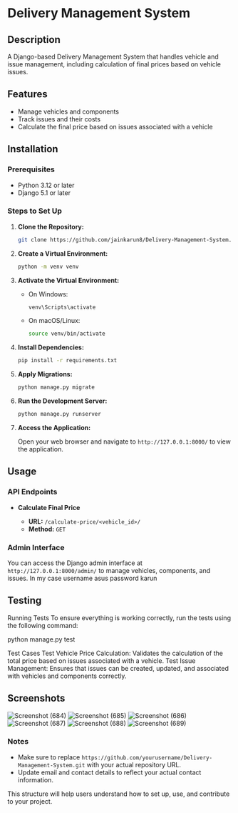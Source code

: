 # Delivery Management System

## Description

A Django-based Delivery Management System that handles vehicle and issue management, including calculation of final prices based on vehicle issues.

## Features

- Manage vehicles and components
- Track issues and their costs
- Calculate the final price based on issues associated with a vehicle

## Installation

### Prerequisites

- Python 3.12 or later
- Django 5.1 or later

### Steps to Set Up

1. **Clone the Repository:**

   ```sh
   git clone https://github.com/jainkarun8/Delivery-Management-System.git
   ```

2. **Create a Virtual Environment:**

   ```sh
   python -m venv venv
   ```

3. **Activate the Virtual Environment:**

   - On Windows:

     ```sh
     venv\Scripts\activate
     ```

   - On macOS/Linux:

     ```sh
     source venv/bin/activate
     ```

4. **Install Dependencies:**

   ```sh
   pip install -r requirements.txt
   ```

5. **Apply Migrations:**

   ```sh
   python manage.py migrate
   ```

6. **Run the Development Server:**

   ```sh
   python manage.py runserver
   ```

7. **Access the Application:**

   Open your web browser and navigate to `http://127.0.0.1:8000/` to view the application.

## Usage

### API Endpoints

- **Calculate Final Price**

  - **URL:** `/calculate-price/<vehicle_id>/`
  - **Method:** `GET`

### Admin Interface

You can access the Django admin interface at `http://127.0.0.1:8000/admin/` to manage vehicles, components, and issues.
In my case
username asus
password karun

## Testing
Running Tests
To ensure everything is working correctly, run the tests using the following command:

python manage.py test

Test Cases
Test Vehicle Price Calculation: Validates the calculation of the total price based on issues associated with a vehicle.
Test Issue Management: Ensures that issues can be created, updated, and associated with vehicles and components correctly.

## Screenshots

![Screenshot (684)](https://github.com/user-attachments/assets/d0ecfe97-2ffb-487a-8c5a-b00660635ae5)
![Screenshot (685)](https://github.com/user-attachments/assets/59a3f7e5-5bce-4537-9f2f-0b15521e5604)
![Screenshot (686)](https://github.com/user-attachments/assets/04d07393-0812-4b56-bb3b-e2a37cd5f864)
![Screenshot (687)](https://github.com/user-attachments/assets/0d733c81-ef47-4f02-938c-e6198881392e)
![Screenshot (688)](https://github.com/user-attachments/assets/922fec91-ca63-4825-a5a4-48959f0a22ca)
![Screenshot (689)](https://github.com/user-attachments/assets/be19a556-d981-4d9f-bd1b-19d8772a9adf)



### Notes

- Make sure to replace `https://github.com/yourusername/Delivery-Management-System.git` with your actual repository URL.
- Update email and contact details to reflect your actual contact information.

This structure will help users understand how to set up, use, and contribute to your project.
